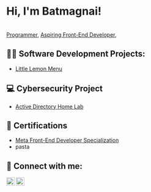 <h1>Hi, I'm Batmagnai!</h1> <br/><a href="https://github.com/chemicalwolf1836">Programmer</a>, <a href="https://www.linkedin.com/in/batmagnai-ganbaatar-025a94211/">Aspiring Front-End Developer</a>, 

<h2>👨‍💻 Software Development Projects:</h2>
<ul>
<li> <a href =https://github.com/chemicalwolf1836/Little-Lemon-Menu/blob/main/README.md>Little Lemon Menu</a> </li>
</ul>

<h2>💻 Cybersecurity Project</h2>
<ul>
 <li><a href=https://github.com/chemicalwolf1836/Active-Directory-Lab>Active Directory Home Lab</a></li>
</ul> 


<h2>📄 Certifications</h2>
<ul>
 <li><a href= "https://coursera.org/verify/profession al-cert/9KWJXTF3XBPA"> Meta Front-End Developer Specialization</a></li>
 <li>pasta</li>
</ul> 



<h2> 🤳 Connect with me:</h2>


[<img align="left" alt="JoshMadakor | LinkedIn" width="22px" src="https://cdn.jsdelivr.net/npm/simple-icons@v3/icons/linkedin.svg" />][linkedin]
[<img align="left" alt="JoshMadakor | Instagram" width="22px" src="https://cdn.jsdelivr.net/npm/simple-icons@v3/icons/instagram.svg" />][instagram]


[instagram]: https://www.instagram.com/seandavis1836/
[linkedin]: https://linkedin.com/in/batmagnai-ganbaatar-025a94211

<!--
**joshmadakor1/joshmadakor1** is a ✨ _special_ ✨ repository because its `README.md` (this file) appears on your GitHub profile.

Here are some ideas to get you started:

- 🔭 I’m currently working on ...
- 🌱 I’m currently learning ...
- 👯 I’m looking to collaborate on ...
- 🤔 I’m looking for help with ...
- 💬 Ask me about ...
- 📫 How to reach me: ...
- 😄 Pronouns: ...
- ⚡ Fun fact: ...
-->
